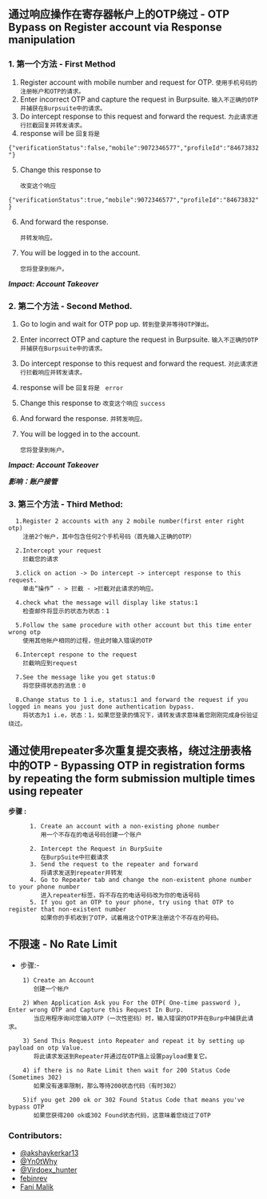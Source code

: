 ## 通过响应操作在寄存器帐户上的OTP绕过 - OTP Bypass on Register account via Response manipulation

 ### 1. 第一个方法 - First Method
1. Register account with mobile number and request for OTP.
`使用手机号码的注册帐户和OTP的请求。`
2. Enter incorrect OTP and capture the request in Burpsuite.
`输入不正确的OTP并捕获在Burpsuite中的请求。`
3. Do intercept response to this request and forward the request.
`为此请求进行拦截回复并转发请求。`
4. response will be 
`回复将是 `

`{"verificationStatus":false,"mobile":9072346577","profileId":"84673832"}`

5. Change this response to

   `改变这个响应`

`{"verificationStatus":true,"mobile":9072346577","profileId":"84673832"}`

6. And forward the response.

   `并转发响应。`

7. You will be logged in to the account.

   `您将登录到帐户。`

***Impact: Account Takeover***

### 2. 第二个方法 - Second Method.
1. Go to login and wait for OTP pop up.
    `转到登录并等待OTP弹出。`
    
2. Enter incorrect OTP and capture the request in Burpsuite.
    `输入不正确的OTP并捕获在Burpsuite中的请求。`
    
3. Do intercept response to this request and forward the request.
   `对此请求进行拦截响应并转发请求。`
   
4. response will be 
`回复将是 `
    `error`

5. Change this response to
`改变这个响应`
`success`
   
6. And forward the response.
`并转发响应。`

7. You will be logged in to the account.

    `您将登录到帐户。`

***Impact: Account Takeover***

***影响：账户接管***

### 3. 第三个方法 - Third Method:

  ```
    1.Register 2 accounts with any 2 mobile number(first enter right otp)
      注册2个帐户，其中包含任何2个手机号码（首先输入正确的OTP）
    
    2.Intercept your request
      拦截您的请求
    
    3.click on action -> Do intercept -> intercept response to this request.
      单击“操作” - > 拦截 - >拦截对此请求的响应。
    
    4.check what the message will display like status:1
      检查邮件将显示的状态为状态：1
    
    5.Follow the same procedure with other account but this time enter wrong otp
      使用其他帐户相同的过程，但此时输入错误的OTP
    
    6.Intercept respone to the request
      拦截响应到request
    
    7.See the message like you get status:0
      将您获得状态的消息：0
    
    8.Change status to 1 i.e, status:1 and forward the request if you logged in means you just done authentication bypass.
      将状态为1 i.e，状态：1，如果您登录的情况下，请转发请求意味着您刚刚完成身份验证绕过。 
  ```

## 通过使用repeater多次重复提交表格，绕过注册表格中的OTP - Bypassing OTP in registration forms by repeating the form submission multiple times using repeater

**步骤 :**

```
      1. Create an account with a non-existing phone number
         用一个不存在的电话号码创建一个账户
      
      2. Intercept the Request in BurpSuite
         在BurpSuite中拦截请求
      3. Send the request to the repeater and forward
         将请求发送到repeater并转发
      4. Go to Repeater tab and change the non-existent phone number to your phone number
         进入repeater标签，将不存在的电话号码改为你的电话号码
      5. If you got an OTP to your phone, try using that OTP to register that non-existent number
         如果你的手机收到了OTP，试着用这个OTP来注册这个不存在的号码。
```

## 不限速 - No Rate Limit
 * 步骤:-
 ```
     1) Create an Account
        创建一个帐户
        
     2) When Application Ask you For the OTP( One-time password ), Enter wrong OTP and Capture this Request In Burp.
        当应用程序询问您输入OTP（一次性密码）时，输入错误的OTP并在Burp中捕获此请求。
        
     3) Send This Request into Repeater and repeat it by setting up payload on otp Value.
        将此请求发送到Repeater并通过在OTP值上设置payload重复它。
        
     4) if there is no Rate Limit then wait for 200 Status Code (Sometimes 302)
        如果没有速率限制，那么等待200状态代码（有时302）
        
     5)if you get 200 ok or 302 Found Status Code that means you've bypass OTP
        如果您获得200 ok或302 Found状态代码，这意味着您绕过了OTP
 ```

### Contributors:
* [@akshaykerkar13](https://twitter.com/akshaykerkar13)
* [@Yn0tWhy](https://twitter.com/Yn0tWhy)
* [@Virdoex_hunter](https://twitter.com/Virdoex_hunter)
* [febinrev](https://twitter.com/febinrev)
* [Fani Malik](https://twitter.com/fanimalikhack)
